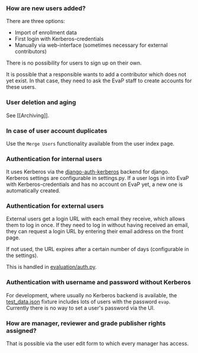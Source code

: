 ### How are new users added?

There are three options:
* Import of enrollment data
* First login with Kerberos-credentials
* Manually via web-interface (sometimes necessary for external contributors)

There is no possibility for users to sign up on their own.

It is possible that a responsible wants to add a contributor which does not yet exist. In that case, they need to ask the EvaP staff to create accounts for these users.

### User deletion and aging

See [[Archiving]].


### In case of user account duplicates

Use the `Merge Users` functionality available from the user index page.


### Authentication for internal users

It uses Kerberos via the [django-auth-kerberos](https://github.com/02strich/django-auth-kerberos) backend for django. Kerberos settings are configurable in settings.py. If a user logs in into EvaP with Kerberos-credentials and has no account on EvaP yet, a new one is automatically created.


### Authentication for external users

External users get a login URL with each email they receive, which allows them to log in once. If they need to log in without having received an email, they can request a login URL by entering their email address on the front page.

If not used, the URL expires after a certain number of days (configurable in the settings).

This is handled in [evaluation/auth.py](https://github.com/fsr-itse/EvaP/blob/master/evap/evaluation/auth.py).


### Authentication with username and password without Kerberos

For development, where usually no Kerberos backend is available, the [test_data.json](https://github.com/fsr-itse/EvaP/blob/master/evap/evaluation/fixtures/test_data.json) fixture includes lots of users with the password `evap`. Currently there is no way to set a user's password via the UI. 

### How are manager, reviewer and grade publisher rights assigned?

That is possible via the user edit form to which every manager has access.
